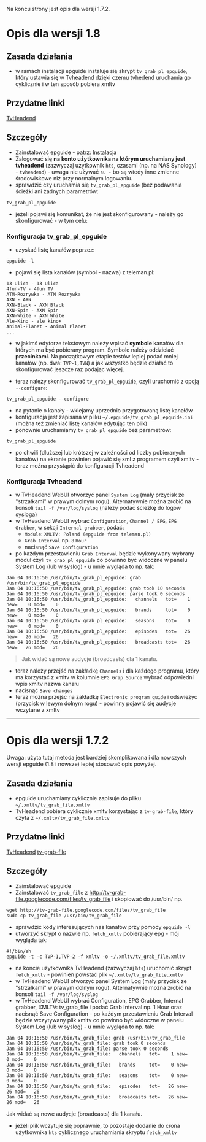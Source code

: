 Na końcu strony jest opis dla wersji 1.7.2.

# Opis dla wersji 1.8 #
## Zasada działania ##
  * w ramach instalacji epguide instaluje się skrypt `tv_grab_pl_epguide`, który ustawia się w Tvheadend dzięki czemu tvhedend uruchamia go cyklicznie i w ten sposób pobiera xmltv

## Przydatne linki ##
[TvHeadend](https://www.lonelycoder.com/redmine/projects/tvheadend/wiki/XML-TV_configuration)

## Szczegóły ##
  * Zainstalować epguide - patrz: [Instalacja](Instalacja.md)
  * Zalogować się **na konto użytkownika na którym uruchamiany jest tvheadend** (zazwyczaj użytkownik `hts`, czasami (np. na NAS Synology) - `tvheadend`) - uwaga nie używać ` su - ` bo są wtedy inne zmienne środowiskowe niż przy normalnym logowaniu.
  * sprawdzić czy uruchamia się `tv_grab_pl_epguide` (bez podawania ścieżki ani żadnych parametrów:
```
tv_grab_pl_epguide
```
  * jeżeli pojawi się komunikat, że nie jest skonfigurowany - należy go skonfigurować  - w tym celu:

### Konfiguracja tv\_grab\_pl\_epguide ###
  * uzyskać listę kanałów poprzez:
```
epguide -l
```

  * pojawi się lista kanałów (symbol - nazwa) z teleman.pl:
```
13-Ulica - 13 Ulica
4fun-TV - 4fun TV
ATM-Rozrywka - ATM Rozrywka
AXN - AXN
AXN-Black - AXN Black
AXN-Spin - AXN Spin
AXN-White - AXN White
Ale-Kino - ale kino+
Animal-Planet - Animal Planet
...
```
  * w jakimś edytorze tekstowym należy wpisać **symbole** kanałów dla których ma być pobierany program. Symbole należy oddzielać **przecinkami**. Na początkowym etapie testów lepiej podać mniej kanałów (np. dwa: `TVP-1,TVN`) a jak wszystko będzie działać to skonfigurować jeszcze raz podając więcej.

  * teraz należy skonfigurować `tv_grab_pl_epguide`, czyli uruchomić z opcją `--configure`:
```
tv_grab_pl_epguide --configure
```

  * na pytanie o kanały - wklejamy uprzednio przygotowaną listę kanałów
  * konfiguracja jest zapisana w pliku `~/.epguide/tv_grab_pl_epguide.ini` (można też zmieniać listę kanałów edytując ten plik)
  * ponownie uruchamiamy `tv_grab_pl_epguide` bez parametrów:
```
tv_grab_pl_epguide
```
  * po chwili (dłuższej lub krótszej w zależności od liczby pobieranych kanałów) na ekranie powinien pojawić się xml z programem czyli xmltv - teraz można przystąpić do konfiguracji Tvheadend

### Konfiguracja Tvheadend ###

  * w TvHeadend WebUI otworzyć panel `System Log` (mały przycisk ze "strzałkami" w prawym dolnym rogu). Alternatywnie można zrobić na konsoli `tail -f /var/log/syslog` (należy podać ścieżkę do logów sysloga)
  * w TvHeadend WebUI wybrać `Configuration`, `Channel / EPG`, `EPG Grabber`, w sekcji `Internal grabber`, podać:
    * `Module`: `XMLTV: Poland (epguide from teleman.pl)`
    * `Grab Interval` np. `8` `Hour`
    * nacisnąć `Save Configuration`
  * po każdym przestawieniu `Grab Interval` będzie wykonywany wybrany moduł czyli `tv_grab_pl_epguide` co powinno być widoczne w panelu System Log (lub w syslog) - u mnie wygląda to np. tak:
```
Jan 04 10:16:50 /usr/bin/tv_grab_pl_epguide: grab /usr/bin/tv_grab_pl_epguide
Jan 04 10:16:50 /usr/bin/tv_grab_pl_epguide: grab took 10 seconds
Jan 04 10:16:50 /usr/bin/tv_grab_pl_epguide: parse took 0 seconds
Jan 04 10:16:50 /usr/bin/tv_grab_pl_epguide:   channels   tot=    1 new=    0 mod=    0
Jan 04 10:16:50 /usr/bin/tv_grab_pl_epguide:   brands     tot=    0 new=    0 mod=    0
Jan 04 10:16:50 /usr/bin/tv_grab_pl_epguide:   seasons    tot=    0 new=    0 mod=    0
Jan 04 10:16:50 /usr/bin/tv_grab_pl_epguide:   episodes   tot=   26 new=   26 mod=   26
Jan 04 10:16:50 /usr/bin/tv_grab_pl_epguide:   broadcasts tot=   26 new=   26 mod=   26
```

> Jak widać są nowe audycje (broadcasts) dla 1 kanału.

  * teraz należy przejść na zakładkę `Channels` i dla każdego programu, który ma korzystać z xmltv w kolumnie `EPG Grap Source` wybrać odpowiedni wpis xmltv nazwa kanału
  * nacisnąć `Save changes`
  * teraz można przejśc na zakładkę `Electronic program guide` i odświeżyć (przycisk w lewym dolnym rogu) - powinny pojawić się audycje wczytane z xmltv



---


# Opis dla wersji 1.7.2 #
Uwaga: użyta tutaj metoda jest bardziej skomplikowana i dla nowszych wersji epguide (1.8 i nowsze) lepiej stosować opis powyżej.

## Zasada działania ##
  * epguide uruchamiany cyklicznie zapisuje do pliku `~/.xmltv/tv_grab_file.xmltv`
  * TvHeadend pobiera cyklicznie xmltv korzystając z `tv-grab-file`, który czyta z `~/.xmltv/tv_grab_file.xmltv`

## Przydatne linki ##
[TvHeadend](https://www.lonelycoder.com/redmine/projects/tvheadend/wiki/XML-TV_configuration)
[tv-grab-file](http://code.google.com/p/tv-grab-file/)

## Szczegóły ##
  * Zainstalować epguide
  * Zainstalować `tv_grab_file` z http://tv-grab-file.googlecode.com/files/tv_grab_file i skopiować do /usr/bin/
np.
```
wget http://tv-grab-file.googlecode.com/files/tv_grab_file
sudo cp tv_grab_file /usr/bin/tv_grab_file
```
  * sprawdzić kody interesujących nas kanałów przy pomocy `epguide -l`
  * utworzyć skrypt o nazwie np. `fetch_xmltv` pobierający epg - mój wygląda tak:
```
#!/bin/sh
epguide -t -c TVP-1,TVP-2 -f xmltv -o ~/.xmltv/tv_grab_file.xmltv
```
  * na koncie użytkownika TvHeadend (zazwyczaj `hts`) uruchomić skrypt `fetch_xmltv` - powinien powstać plik `~/.xmltv/tv_grab_file.xmltv`
  * w TvHeadend WebUI otworzyć panel System Log (mały przycisk ze "strzałkami" w prawym dolnym rogu). Alternatywnie można zrobić na konsoli `tail -f /var/log/syslog`
  * w TvHeadend WebUI wybrać Configuration, EPG Grabber, Internal grabber, XMLTV: tv\_grab\_file i podać Grab Interval np. 1 Hour oraz nacisnąć Save Configuration - po każdym przestawieniu Grab Interval będzie wczytywany plik xmltv co powinno być widoczne w panelu System Log (lub w syslog) - u mnie wygląda to np. tak:
```
Jan 04 10:16:50 /usr/bin/tv_grab_file: grab /usr/bin/tv_grab_file
Jan 04 10:16:50 /usr/bin/tv_grab_file: grab took 0 seconds
Jan 04 10:16:50 /usr/bin/tv_grab_file: parse took 0 seconds
Jan 04 10:16:50 /usr/bin/tv_grab_file:   channels   tot=    1 new=    0 mod=    0
Jan 04 10:16:50 /usr/bin/tv_grab_file:   brands     tot=    0 new=    0 mod=    0
Jan 04 10:16:50 /usr/bin/tv_grab_file:   seasons    tot=    0 new=    0 mod=    0
Jan 04 10:16:50 /usr/bin/tv_grab_file:   episodes   tot=   26 new=   26 mod=   26
Jan 04 10:16:50 /usr/bin/tv_grab_file:   broadcasts tot=   26 new=   26 mod=   26
```
Jak widać są nowe audycje (broadcasts) dla 1 kanału.
  * jeżeli plik wczytuje się poprawnie, to pozostaje dodanie do crona użytkownika `hts` cyklicznego uruchamiania skryptu `fetch_xmltv`
